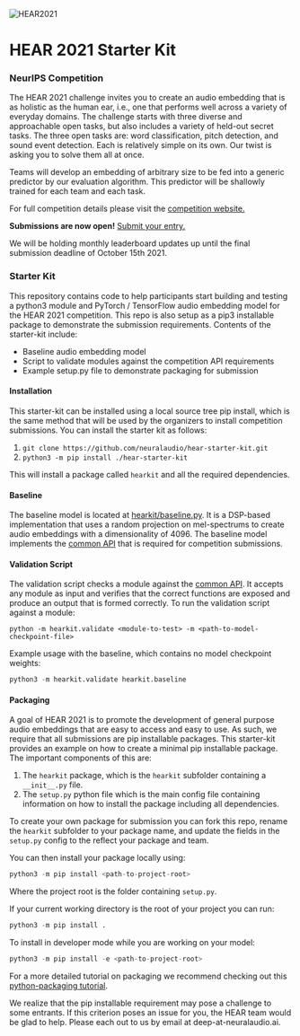 ![HEAR2021](https://neuralaudio.ai/assets/img/hear-header-sponsor.jpg)
# HEAR 2021 Starter Kit

### NeurIPS Competition
The HEAR 2021 challenge invites you to create an audio embedding that is as holistic as
the human ear, i.e., one that performs well across a variety of everyday domains.
The challenge starts with three diverse and approachable open tasks, but also includes
a variety of held-out secret tasks. The three open tasks are: word classification,
pitch detection, and sound event detection. Each is relatively simple on its own.
Our twist is asking you to solve them all at once.

Teams will develop an embedding of arbitrary size to be fed into a generic predictor
by our evaluation algorithm. This predictor will be shallowly trained for each team
and each task.

For full competition details please visit the
[competition website.](https://neuralaudio.ai/hear2021-holistic-evaluation-of-audio-representations.html)

**Submissions are now open!**
[Submit your entry.](https://docs.google.com/forms/d/e/1FAIpQLSfSz7l4Aohg4JD_TTqKcIOkejM_ws0ho4kfD2nDeKQ4YWz5RA/viewform?usp=sf_link)

We will be holding monthly leaderboard
updates up until the final submission deadline of October 15th 2021.

### Starter Kit
This repository contains code to help participants start building and testing a python3
module and PyTorch / TensorFlow audio embedding model for the HEAR 2021 competition.
This repo is also setup as a pip3 installable package to demonstrate the submission
requirements. Contents of the starter-kit include:
- Baseline audio embedding model
- Script to validate modules against the competition API requirements
- Example setup.py file to demonstrate packaging for submission

#### Installation
This starter-kit can be installed using a
local source tree pip install, which is the same method that will be used by the
organizers to install competition submissions.
You can install the starter kit as follows:
1) `git clone https://github.com/neuralaudio/hear-starter-kit.git`
2) `python3 -m pip install ./hear-starter-kit`

This will install a package called `hearkit` and all the required dependencies.

#### Baseline
The baseline model is located at [hearkit/baseline.py](hearkit/baseline.py). It is a
DSP-based implementation that uses a random projection on mel-spectrums to create
audio embeddings with a dimensionality of 4096. The baseline model implements the
[common API](https://neuralaudio.ai/hear2021-holistic-evaluation-of-audio-representations.html#common-api)
that is required for competition submissions.

#### Validation Script
The validation script checks a module against the
[common API](https://neuralaudio.ai/hear2021-holistic-evaluation-of-audio-representations.html#common-api).
It accepts any module as input and verifies that the correct functions are exposed and
produce an output that is formed correctly. To run the validation
script against a module:
```
python -m hearkit.validate <module-to-test> -m <path-to-model-checkpoint-file>
```
Example usage with the baseline, which contains no model checkpoint weights:
```python
python3 -m hearkit.validate hearkit.baseline
```

#### Packaging
A goal of HEAR 2021 is to promote the development of general purpose audio embeddings
that are easy to access and easy to use. As such, we require that all submissions are
pip installable packages. This starter-kit provides an example on how to create a
minimal pip installable package. The important components of this are:
1) The `hearkit` package, which is the `hearkit` subfolder containing a `__init__.py`
    file.
2) The `setup.py` python file which is the main config file containing information on
    how to install the package including all dependencies.

To create your own package for submission you can fork this repo, rename the `hearkit`
subfolder to your package name, and update the fields in the `setup.py` config to the
reflect your package and team.

You can then install your package locally using:
```python
python3 -m pip install <path-to-project-root>
```
Where the project root is the folder containing `setup.py`.

If your current working directory is the root of your project you can run:
```python
python3 -m pip install .
```

To install in developer mode while you are working on your model:
```python
python3 -m pip install -e <path-to-project-root>
```

For a more detailed tutorial on packaging we recommend checking out this
[python-packaging tutorial](https://python-packaging.readthedocs.io/en/latest/index.html).

We realize that the pip installable requirement may pose a challenge to some entrants.
If this criterion poses an issue for you, the HEAR team would be glad to help. Please
each out to us by email at deep-at-neuralaudio.ai.
